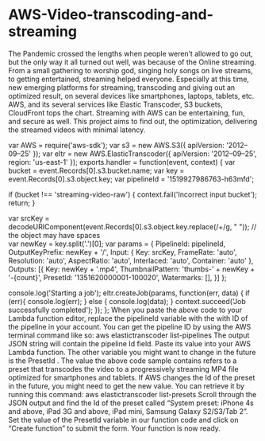 # AWS-Video-transcoding-and-streaming
The Pandemic crossed the lengths when people weren’t allowed to go out, but the only way it all turned out well, was because of the Online streaming. From a small gathering to worship god, singing holy songs on live streams, to getting entertained, streaming helped everyone. Especially at this time, new emerging platforms for streaming, transcoding and giving out an optimized result, on several devices like smartphones, laptops, tablets, etc. AWS, and its several services like Elastic Transcoder, S3 buckets, CloudFront tops the chart. Streaming with AWS can be entertaining, fun, and secure as well. This project aims to find out, the optimization, delivering the streamed videos with minimal latency.

var AWS = require('aws-sdk');
var s3 = new AWS.S3({
  apiVersion: '2012–09–25'
});
var eltr = new AWS.ElasticTranscoder({
  apiVersion: '2012–09–25',
  region: 'us-east-1'
});
exports.handler = function(event, context) {
  var bucket = event.Records[0].s3.bucket.name;
  var key = event.Records[0].s3.object.key;
  var pipelineId = '1519927986763-h63mfd';
  
  if (bucket !== 'streaming-video-raw') {
    context.fail('Incorrect input bucket');
    return;
  }
  
  var srcKey = decodeURIComponent(event.Records[0].s3.object.key.replace(/\+/g, " ")); // the object may have spaces  
  var newKey = key.split('.')[0];
  var params = {
    PipelineId: pipelineId,
    OutputKeyPrefix: newKey + '/',
    Input: {
      Key: srcKey,
      FrameRate: 'auto',
      Resolution: 'auto',
      AspectRatio: 'auto',
      Interlaced: 'auto',
      Container: 'auto'
    },
    Outputs: [{
      Key: newKey + '.mp4',
      ThumbnailPattern: 'thumbs-' + newKey + '-{count}',
      PresetId: '1351620000001-100020',
      Watermarks: [],
    }]
  };
 
  console.log('Starting a job');
  eltr.createJob(params, function(err, data) {
    if (err){
      console.log(err);
    } else {
      console.log(data);
    }
    context.succeed('Job successfully completed');
  });
};
When you paste the above code to your Lambda function editor, replace the pipelineId variable with the with ID of the pipeline in your account. You can get the pipeline ID by using the AWS terminal command like so:
aws elastictranscoder list-pipelines
The output JSON string will contain the pipeline Id field. Paste its value into your AWS Lambda function. The other variable you might want to change in the future is the PresetId . The value the above code sample contains refers to a preset that transcodes the video to a progressively streaming MP4 file optimized for smartphones and tablets. If AWS changes the Id of the preset in the future, you might need to get the new value. You can retrieve it by running this command:
aws elastictranscoder list-presets
Scroll through the JSON output and find the Id of the preset called “System preset: iPhone 4s and above, iPad 3G and above, iPad mini, Samsung Galaxy S2/S3/Tab 2”. Set the value of the PresetId variable in our function code and click on “Create function” to submit the form. Your function is now ready.
